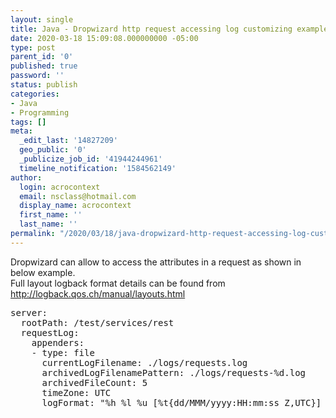 ```yaml
---
layout: single
title: Java - Dropwizard http request accessing log customizing example
date: 2020-03-18 15:09:08.000000000 -05:00
type: post
parent_id: '0'
published: true
password: ''
status: publish
categories:
- Java
- Programming
tags: []
meta:
  _edit_last: '14827209'
  geo_public: '0'
  _publicize_job_id: '41944244961'
  timeline_notification: '1584562149'
author:
  login: acrocontext
  email: nsclass@hotmail.com
  display_name: acrocontext
  first_name: ''
  last_name: ''
permalink: "/2020/03/18/java-dropwizard-http-request-accessing-log-customizing-example/"
---
```

<p>Dropwizard can allow to access the attributes in a request as shown in below example.<br />
Full layout logback format details can be found from <a href="http://logback.qos.ch/manual/layouts.html">http://logback.qos.ch/manual/layouts.html</a></p>
<pre class="code">
server:
  rootPath: /test/services/rest
  requestLog:
    appenders:
    - type: file
      currentLogFilename: ./logs/requests.log
      archivedLogFilenamePattern: ./logs/requests-%d.log
      archivedFileCount: 5
      timeZone: UTC
      logFormat: "%h %l %u [%t{dd/MMM/yyyy:HH:mm:ss Z,UTC}] %reqAttribute{attributeName} \"%r\" %s %b \"%i{Referer\"%ier-Agent}\"
</pre>
